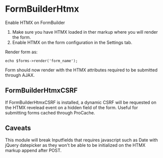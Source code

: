 # FormBuilderHtmx
Enable HTMX on FormBuilder

1. Make sure you have HTMX loaded in ther markup where you will render the form.
2. Enable HTMX on the form configuration in the Settings tab.

Render form as:

```
echo $forms->render('form_name');
```

Form should now render with the HTMX attributes required to be submitted through AJAX.

## FormBuilderHtmxCSRF

If FormBuilderHtmxCSRF is installed, a dynamic CSRF will be requested on the HTMX revelead event on a hidden field of the form. Useful for submitting forms cached through ProCache.

## Caveats

This module will break Inputfields that requires javascript such as Date with jQuery datepicker as they won't be able to be initialized on the HTMX markup append after POST.
